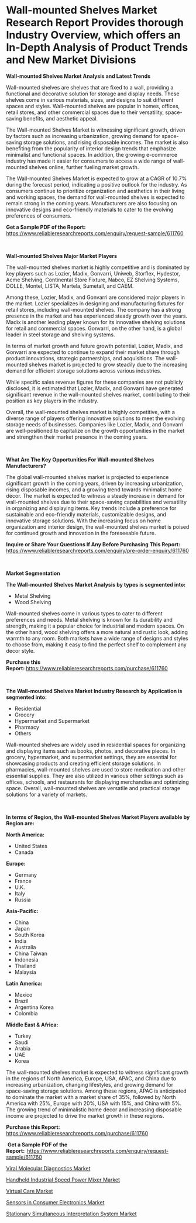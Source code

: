 <p><h1>Wall-mounted Shelves Market Research Report Provides thorough Industry Overview, which offers an In-Depth Analysis of Product Trends and New Market Divisions</h1></p><p><strong>Wall-mounted Shelves Market Analysis and Latest Trends</strong></p>
<p><p>Wall-mounted shelves are shelves that are fixed to a wall, providing a functional and decorative solution for storage and display needs. These shelves come in various materials, sizes, and designs to suit different spaces and styles. Wall-mounted shelves are popular in homes, offices, retail stores, and other commercial spaces due to their versatility, space-saving benefits, and aesthetic appeal.</p><p>The Wall-mounted Shelves Market is witnessing significant growth, driven by factors such as increasing urbanization, growing demand for space-saving storage solutions, and rising disposable incomes. The market is also benefiting from the popularity of interior design trends that emphasize minimalist and functional spaces. In addition, the growing e-commerce industry has made it easier for consumers to access a wide range of wall-mounted shelves online, further fueling market growth.</p><p>The Wall-mounted Shelves Market is expected to grow at a CAGR of 10.7% during the forecast period, indicating a positive outlook for the industry. As consumers continue to prioritize organization and aesthetics in their living and working spaces, the demand for wall-mounted shelves is expected to remain strong in the coming years. Manufacturers are also focusing on innovative designs and eco-friendly materials to cater to the evolving preferences of consumers.</p></p>
<p><strong>Get a Sample PDF of the Report:&nbsp;</strong> <a href="https://www.reliableresearchreports.com/enquiry/request-sample/611760">https://www.reliableresearchreports.com/enquiry/request-sample/611760</a></p>
<p>&nbsp;</p>
<p><strong>Wall-mounted Shelves Major Market Players</strong></p>
<p><p>The wall-mounted shelves market is highly competitive and is dominated by key players such as Lozier, Madix, Gonvarri, Uniweb, Storflex, Hydestor, Acme Shelving, Continental Store Fixture, Nabco, EZ Shelving Systems, DOLLE, Montel, LISTA, Martela, Sumetall, and CAEM.</p><p>Among these, Lozier, Madix, and Gonvarri are considered major players in the market. Lozier specializes in designing and manufacturing fixtures for retail stores, including wall-mounted shelves. The company has a strong presence in the market and has experienced steady growth over the years. Madix is another leading player known for its innovative shelving solutions for retail and commercial spaces. Gonvarri, on the other hand, is a global leader in steel storage and shelving systems.</p><p>In terms of market growth and future growth potential, Lozier, Madix, and Gonvarri are expected to continue to expand their market share through product innovations, strategic partnerships, and acquisitions. The wall-mounted shelves market is projected to grow steadily due to the increasing demand for efficient storage solutions across various industries.</p><p>While specific sales revenue figures for these companies are not publicly disclosed, it is estimated that Lozier, Madix, and Gonvarri have generated significant revenue in the wall-mounted shelves market, contributing to their position as key players in the industry.</p><p>Overall, the wall-mounted shelves market is highly competitive, with a diverse range of players offering innovative solutions to meet the evolving storage needs of businesses. Companies like Lozier, Madix, and Gonvarri are well-positioned to capitalize on the growth opportunities in the market and strengthen their market presence in the coming years.</p></p>
<p>&nbsp;</p>
<p><strong>What Are The Key Opportunities For Wall-mounted Shelves Manufacturers?</strong></p>
<p><p>The global wall-mounted shelves market is projected to experience significant growth in the coming years, driven by increasing urbanization, rising disposable incomes, and a growing trend towards minimalist home décor. The market is expected to witness a steady increase in demand for wall-mounted shelves due to their space-saving capabilities and versatility in organizing and displaying items. Key trends include a preference for sustainable and eco-friendly materials, customizable designs, and innovative storage solutions. With the increasing focus on home organization and interior design, the wall-mounted shelves market is poised for continued growth and innovation in the foreseeable future.</p></p>
<p><strong>Inquire or Share Your Questions If Any Before Purchasing This Report:</strong> <a href="https://www.reliableresearchreports.com/enquiry/pre-order-enquiry/611760">https://www.reliableresearchreports.com/enquiry/pre-order-enquiry/611760</a></p>
<p>&nbsp;</p>
<p><strong>Market Segmentation</strong></p>
<p><strong>The Wall-mounted Shelves Market Analysis by types is segmented into:</strong></p>
<p><ul><li>Metal Shelving</li><li>Wood Shelving</li></ul></p>
<p><p>Wall-mounted shelves come in various types to cater to different preferences and needs. Metal shelving is known for its durability and strength, making it a popular choice for industrial and modern spaces. On the other hand, wood shelving offers a more natural and rustic look, adding warmth to any room. Both markets have a wide range of designs and styles to choose from, making it easy to find the perfect shelf to complement any decor style.</p></p>
<p><strong>Purchase this Report:&nbsp;</strong><a href="https://www.reliableresearchreports.com/purchase/611760">https://www.reliableresearchreports.com/purchase/611760</a></p>
<p>&nbsp;</p>
<p><strong>The Wall-mounted Shelves Market Industry Research by Application is segmented into:</strong></p>
<p><ul><li>Residential</li><li>Grocery</li><li>Hypermarket and Supermarket</li><li>Pharmacy</li><li>Others</li></ul></p>
<p><p>Wall-mounted shelves are widely used in residential spaces for organizing and displaying items such as books, photos, and decorative pieces. In grocery, hypermarket, and supermarket settings, they are essential for showcasing products and creating efficient storage solutions. In pharmacies, wall-mounted shelves are used to store medication and other essential supplies. They are also utilized in various other settings such as offices, schools, and restaurants for displaying merchandise and optimizing space. Overall, wall-mounted shelves are versatile and practical storage solutions for a variety of markets.</p></p>
<p>&nbsp;</p>
<p><strong>In terms of Region, the Wall-mounted Shelves Market Players available by Region are:</strong></p>
<p>
    <p> <strong> North America: </strong>
        <ul>
            <li>United States</li>
            <li>Canada</li>
        </ul>
        </p> 
    <p> <strong> Europe: </strong>
        <ul>
            <li>Germany</li>
            <li>France</li>
            <li>U.K.</li>
            <li>Italy</li>
            <li>Russia</li>
        </ul>
        </p> 
    <p> <strong> Asia-Pacific: </strong>
        <ul>
            <li>China</li>
            <li>Japan</li>
            <li>South Korea</li>
            <li>India</li>
            <li>Australia</li>
            <li>China Taiwan</li>
            <li>Indonesia</li>
            <li>Thailand</li>
            <li>Malaysia</li>
        </ul>
        </p> 
    <p> <strong> Latin America: </strong>
        <ul>
            <li>Mexico</li>
            <li>Brazil</li>
            <li>Argentina Korea</li>
            <li>Colombia</li>
        </ul>
        </p> 
    <p> <strong> Middle East & Africa: </strong>
        <ul>
            <li>Turkey</li>
            <li>Saudi</li>
            <li>Arabia</li>
            <li>UAE</li>
            <li>Korea</li>
        </ul>
    </p>
    </p>
<p><p>The wall-mounted shelves market is expected to witness significant growth in the regions of North America, Europe, USA, APAC, and China due to increasing urbanization, changing lifestyles, and growing demand for space-saving storage solutions. Among these regions, APAC is anticipated to dominate the market with a market share of 35%, followed by North America with 25%, Europe with 20%, USA with 15%, and China with 5%. The growing trend of minimalistic home decor and increasing disposable income are projected to drive the market growth in these regions.</p></p>
<p><strong>Purchase this Report: </strong><a href="https://www.reliableresearchreports.com/purchase/611760">https://www.reliableresearchreports.com/purchase/611760</a></p>
<p>&nbsp;<strong>Get a Sample PDF of the Report:&nbsp;&nbsp;</strong><a href="https://www.reliableresearchreports.com/enquiry/request-sample/611760">https://www.reliableresearchreports.com/enquiry/request-sample/611760</a></p>
<p><strong></strong></p>
<p><p><a href="https://medium.com/@doylenader453/viral-molecular-diagnostics-market-trends-and-market-analysis-forecasted-for-period-2024-2031-1a0f98739658">Viral Molecular Diagnostics Market</a></p><p><a href="https://github.com/indrystar/Market-Research-Report-List-1/blob/main/handheld-industrial-speed-power-mixer-market.md">Handheld Industrial Speed Power Mixer Market</a></p><p><a href="https://medium.com/@doylenader453/virtual-care-market-outlook-industry-overview-and-forecast-2024-to-2031-6afd211e134a">Virtual Care Market</a></p><p><a href="https://issuu.com/reportprime-2/docs/sensors-in-consumer-electronics-market-size-2030.p">Sensors in Consumer Electronics Market</a></p><p><a href="https://github.com/AKSHATREPORTPRIME/Market-Research-Report-List-3/blob/main/stationary-simultaneous-interpretation-system-market.md">Stationary Simultaneous Interpretation System Market</a></p></p>